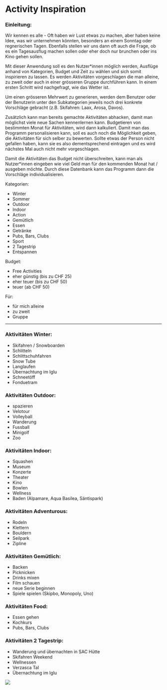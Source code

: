 # Activity Inspiration

### Einleitung:
Wir kennen es alle - Oft haben wir Lust etwas zu machen, aber haben keine Idee, was wir unternehmen könnten, besonders an einem Sonntag oder regnerischen Tagen. Ebenfalls stellen wir uns dann oft auch die Frage, ob es ein Tagesausflug machen sollen oder eher doch nur brunchen oder ins Kino gehen sollen.

Mit dieser Anwendung soll es den Nutzer*innen möglich werden, Ausflüge anhand von Kategorien, Budget und Zeit zu wählen und sich somit inspirieren zu lassen. Es werden Aktivitäten vorgeschlagen die man alleine, zu zweit oder auch in einer grösseren Gruppe durchführen kann. In einem ersten Schritt wird nachgefragt, wie das Wetter ist. 

Um einen grösseren Mehrwert zu generieren, werden dem Benutzer oder der Benutzerin unter den Subkategorien jeweils noch drei konkrete Vorschläge gebracht (z.B. Skifahren: Laax, Arosa, Davos).

Zusätzlich kann man bereits gemachte Aktivitäten abhacken, damit man möglichst viele neue Sachen kennenlernen kann. Budgetieren von bestimmten Monat für Aktivitäten, wird dann kalkuliert. Damit man das Programm personalisieren kann, soll es auch noch die Möglichkeit geben, die Aktivitäten für sich selber zu bewerten. Sollte etwas der Person nicht gefallen haben, kann sie es also dementsprechend eintragen und es wird nächstes Mal auch nicht mehr vorgeschlagen.

Damit die Aktivitäten das Budget nicht überschreiten, kann man als Nutzer*innen eingeben wie viel Geld man für den kommenden Monat hat / ausgeben möchte. Durch diese Datenbank kann das Programm dann die Vorschläge individualisieren.

Kategorien: 
- Winter
- Sommer
- Outdoor
- Indoor
- Action
- Gemütlich
- Essen 
- Getränke
- Pubs, Bars, Clubs
- Sport
- 2 Tagestrip 
- Entspannen


Budget: 
- Free Activities
- eher günstig (bis zu CHF 25)
- eher teuer (bis zu CHF 50)
- teuer (ab CHF 50)

Für: 
- für mich alleine 
- zu zweit
- Gruppe


---

### Aktivitäten Winter:

- Skifahren / Snowboarden
- Schlitteln
- Schlittschuhfahren
- Snow Tube
- Langlaufen
- Übernachtung im Iglu
- Schneetöff
- Fonduetram

### Aktivitäten Outdoor:
- spazieren
- Velotour
- Volleyball 
- Wanderung
- Fussball
- Minigolf
- Zoo

### Aktivitäten Indoor:
- Squashen
- Museum
- Konzerte
- Theater
- Kino
- Bowlen
- Wellness
- Baden (Alpamare, Aqua Basilea, Säntispark)

### Aktivitäten Adventurous:
- Rodeln
- Klettern
- Bouldern
- Seilpark
- Zipline

### Aktivitäten Gemütlich:
- Backen 
- Picknicken
- Drinks mixen
- Film schauen 
- neue Serie beginnen
- Spiele spielen (Skipbo, Monopoly, Uno)

### Aktivitäten Food:
- Essen gehen
- Kochkurs
- Pubs, Bars, Clubs

### Aktivitäten 2 Tagestrip:
- Wanderung und übernachten in SAC Hütte
- Skifahren Weekend
- Wellnessen
- Verzasca Tal
- Übernachtung im Iglu

<img src="/Users/anna/Desktop/DBM_PRO2_HS2022/pro2_projekt/images/Ablaufdiagramm.png"/>